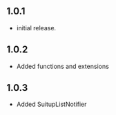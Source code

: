 ## 1.0.1

* initial release.

## 1.0.2

* Added functions and extensions

## 1.0.3

* Added SuitupListNotifier